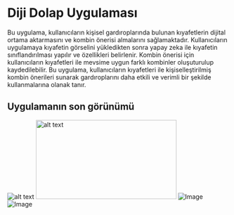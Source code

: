 # **Diji Dolap Uygulaması**
Bu uygulama, kullanıcıların kişisel gardıroplarında bulunan kıyafetlerin dijital ortama aktarmasını ve kombin önerisi almalarını sağlamaktadır.
Kullanıcıların uygulamaya kıyafetin görselini yükledikten sonra yapay zeka ile kıyafetin sınıflandırılması yapılır ve özellikleri belirlenir. 
Kombin önerisi için kullanıcıların kıyafetleri ile mevsime uygun farklı kombinler oluşuturulup kaydedilebilir. 
Bu uygulama, kullanıcıların kıyafetleri ile kişiselleştirilmiş kombin önerileri sunarak gardıroplarını daha etkili ve verimli bir şekilde kullanmalarına olanak tanır. 

## **Uygulamanın son görünümü**

![alt text]([http://url/to/img.png](https://github.com/user-attachments/assets/3dd1f995-59d1-4221-8ba8-2ffe48cdc7f3))
<img src="[https://url/to/img.png](https://github.com/user-attachments/assets/3dd1f995-59d1-4221-8ba8-2ffe48cdc7f3)" alt="alt text" width="320" height="180">
![Image](https://github.com/user-attachments/assets/3dd1f995-59d1-4221-8ba8-2ffe48cdc7f3)
![Image](https://github.com/user-attachments/assets/24f0cab0-e24f-47ed-96f4-d852a8afdf08)
